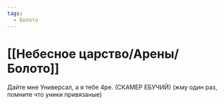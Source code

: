 ```yaml
---
tags:
  - Болото
---
```

# [[Небесное царство/Арены/Болото]]
Дайте мне Универсал, а я тебе 4ре. (СКАМЕР ЕБУЧИЙ) (жму один раз, помните что уники привязаные) 